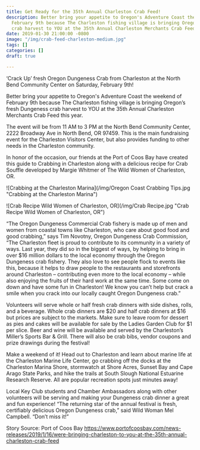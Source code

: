 ```yaml
---
title: Get Ready for the 35th Annual Charleston Crab Feed!
description: Better bring your appetite to Oregon's Adventure Coast the weekend of
  February 9th because The Charleston fishing village is bringing Oregon’s fresh Dungeness
  crab harvest to YOU at the 35th Annual Charleston Merchants Crab Feed this year.
date: 2019-01-30 21:00:00 -0800
image: "/img/crab-feed-charleston-medium.jpg"
tags: []
categories: []
draft: true

---
```

‘Crack Up’ fresh Oregon Dungeness Crab from Charleston at the North Bend Community Center on Saturday, February 9th!

Better bring your appetite to Oregon's Adventure Coast the weekend of February 9th because The Charleston fishing village is bringing Oregon’s fresh Dungeness crab harvest to YOU at the 35th Annual Charleston Merchants Crab Feed this year.

The event will be from 11 AM to 3 PM at the North Bend Community Center, 2222 Broadway Ave in North Bend, OR 97459. This is the main fundraising event for the Charleston Visitors Center, but also provides funding to other needs in the Charleston community.

In honor of the occasion,  our friends at the Port of Coos Bay have created this guide to Crabbing in Charleston along with a delicious recipe for Crab Souffle developed by Margie Whitmer of The Wild Women of Charleston, OR. 

![Crabbing at the Charleston Marina](/img/Oregon Coast Crabbing Tips.jpg "Crabbing at the Charleston Marina")

![Crab Recipe Wild Women of Charleston, OR](/img/Crab Recipe.jpg "Crab Recipe Wild Women of Charleston, OR")

“The Oregon Dungeness Commercial Crab fishery is made up of men and women from coastal towns like Charleston, who care about good food and good crabbing,” says Tim Novotny, Oregon Dungeness Crab Commission, “The Charleston fleet is proud to contribute to its community in a variety of ways. Last year, they did so in the biggest of ways, by helping to bring in over $16 million dollars to the local economy through the Oregon Dungeness crab fishery. They also love to see people flock to events like this, because it helps to draw people to the restaurants and storefronts around Charleston – contributing even more to the local economy – while also enjoying the fruits of their hard work at the same time. Some come on down and have some fun in Charleston! We know you can’t help but crack a smile when you crack into our locally caught Oregon Dungeness crab.”

Volunteers will serve whole or half fresh crab dinners with side dishes, rolls, and a beverage. Whole crab dinners are $20 and half crab dinners at $16 but prices are subject to the markets. Make sure to leave room for dessert as pies and cakes will be available for sale by the Ladies Garden Club for $1 per slice. Beer and wine will be available and served by the Charleston’s Miller’s Sports Bar & Grill. There will also be crab bibs, vendor coupons and prize drawings during the festival!

Make a weekend of it! Head out to Charleston and learn about marine life at the Charleston Marine Life Center, go crabbing off the docks at the Charleston Marina Shore, stormwatch at Shore Acres, Sunset Bay and Cape Arago State Parks, and hike the trails at South Slough National Estuarine Research Reserve. All are popular recreation spots just minutes away!

Local Key Club students and Chamber Ambassadors along with other volunteers will be serving and making your Dungeness crab dinner a great and fun experience! “The returning star of the annual festival is fresh, certifiably delicious Oregon Dungeness crab,” said Wild Woman Mel Campbell. “Don’t miss it!”

Story Source: Port of Coos Bay https://www.portofcoosbay.com/news-releases/2019/1/16/were-bringing-charleston-to-you-at-the-35th-annual-charleston-crab-feed